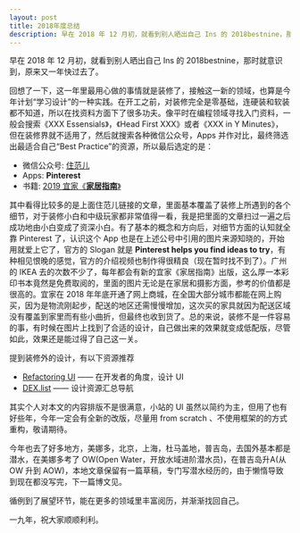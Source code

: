 ```yaml
---
layout: post
title: 2018年度总结
description: 早在 2018 年 12 月初，就看到别人晒出自己 Ins 的 2018bestnine，那时就意识到，原来又一年快过去了。
---
```


早在 2018 年 12 月初，就看到别人晒出自己 Ins 的 2018bestnine，那时就意识到，原来又一年快过去了。

回想了一下，这一年里最用心做的事情就是装修了，接触这一新的领域，也算是今年计划“学习设计”的一种实践。在开工之前，对装修完全是零基础，连硬装和软装都不知道，所以在找资料方面下了很多功夫。像平时在编程领域寻找入门资料，一般会搜索《XXX Essensials》，《Head First XXX》或者《XXX in Y Minutes》，但在装修界就不适用了，然后就搜索各种微信公众号，Apps 并作对比，最终筛选出最适合自己“Best Practice”的资源，所以最后选定的是：

- 微信公众号: <a href="https://mp.weixin.qq.com/s?__biz=MzA4MTQ2NDg1NQ==&mid=2652473848&idx=4&sn=238411d9129dc8c0537fa8b8be3bb429&chksm=8479b280b30e3b965c883461cf3d039dbcd0c3c3adbcc73e09ce39503d58a0c0542f4d7747ab&mpshare=1&scene=1&srcid=0521ebhZmEU0r93uLCicpz46&key=1a01cc02cdf94ce41a7c79e3125aa83b9ba239d5bf655e991b630bcb9e7ab4cb87030dae5a5df91e5e619544cc15660cfdd50aa309859ccb794043ec3334ae04ffeea9fea0902bd3fb1237c30361afb1&ascene=0&uin=MTA4NDc0NzAyMg%3D%3D&devicetype=iMac+MacBookPro11%2C5+OSX+OSX+10.13.4+build(17E199)&version=11020201&lang=zh_CN&pass_ticket=Ipq9OTOc6J675nfaDYHPNeGyrWhci6lTTjmrrOp9JXbgUpYNEj9TJvV7MtZgIbDJ" target="_blank">住范儿</a>
- Apps: **Pinterest**
- 书籍: <a href="https://www.ikea.cn/ms/zh_CN/customer-service/about-shopping/catalogue-and-brochures/index.html" target="_blank">2019 宜家《**家居指南**》</a>

其中看得比较多的是上面住范儿链接的文章，里面基本覆盖了装修上所遇到的各个细节，对于装修小白和中级玩家都非常值得一看，我是把里面的文章扫过一遍之后成功地由小白变成了资深小白。有了基本的概念和方向后，对细节方面的认知就全靠 Pinterest 了，认识这个 App 也是在上述公号中引用的图片来源知晓的，开始用就爱上它了，官方的 Slogan 就是 **Pinterest helps you find ideas to try**，有种相见恨晚的感觉，官方的介绍视频也制作得很精良（现在暂时找不到了）。广州的 IKEA 去的次数不少了，每年都会有新的宜家《家居指南》出版，这么厚一本彩印书本竟然是免费取阅的，里面的图片无论是在家居和摄影方面，参考的价值都是很高的。宜家在 2018 年年底开通了网上商城，在全国大部分城市都能在网上购买，因为是物流刚起步，配送的地区还需慢慢增加，这次买的家具就因为配送区域没有覆盖到家里而有些小曲折，但最终也收到货了。总的来说，装修不是一件容易的事，有时候在图片上找到了合适的设计，自己做出来的效果就变成低配版，尽管如此，效果还是能过得了自己这一关。

提到装修外的设计，有以下资源推荐
- <a href="https://refactoringui.com/" target="_blank">Refactoring UI</a> —— 在开发者的角度，设计 UI
- <a href="https://dexlist.page/" target="_blank">DEX.list</a> —— 设计资源汇总导航

其实个人对本文的内容排版不是很满意，小站的 UI 虽然以简约为主，但用了也有好些年，今年一定会有全新的改版，尽量用 from scratch 、不使用框架的的方式重构，敬请期待。

今年也去了好多地方，美娜多，北京，上海，杜马盖地，普吉岛，去国外基本都是潜水，在美娜多考了 OW(Open Water，开放水域进阶潜水员)，在普吉岛升A(从 OW 升到 AOW)，本地文章保留有一篇草稿，专门写潜水经历的，由于懒惰导致到现在都没写完，下一篇博文见。

循例到了展望环节，能在更多的领域里丰富阅历，并渐渐找回自己。

一九年，祝大家顺顺利利。
